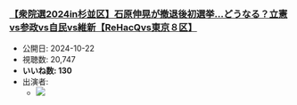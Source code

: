 ### [【衆院選2024in杉並区】石原伸晃が撤退後初選挙…どうなる？立憲vs参政vs自民vs維新【ReHacQvs東京８区】](https://www.youtube.com/watch?v=AP-3JSKxaTI)
-   公開日: 2024-10-22
-   視聴数: 20,747
-   **いいね数: 130**
-   出演者: 
    - [![](https://img.youtube.com/vi/AP-3JSKxaTI/hqdefault.jpg)](https://www.youtube.com/watch?v=AP-3JSKxaTI)
